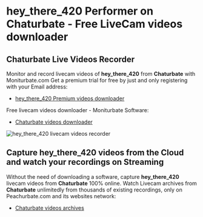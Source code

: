 # hey_there_420 Performer on Chaturbate - Free LiveCam videos downloader

## Chaturbate Live Videos Recorder

Monitor and record livecam videos of **hey_there_420** from **Chaturbate** with Moniturbate.com
Get a premium trial for free by just and only registering with your Email address:
* [hey_there_420 Premium videos downloader](https://moniturbate.com/request-demo-licence-key.html)

Free livecam videos downloader - Moniturbate Software:
* [Chaturbate videos downloader](https://moniturbate.com/moniturbate-download-software.html)

![hey_there_420 livecam videos recorder](https://peachurnet.com/templates/moniturbate-software.png)


## Capture hey_there_420 videos from the Cloud and watch your recordings on Streaming

Without the need of downloading a software, capture **hey_there_420** livecam videos from **Chaturbate** 100% online.
Watch Livecam archives from **Chaturbate** unlimitedly from thousands of existing recordings, only on Peachurbate.com and its websites network:
* [Chaturbate videos archives](https://peachurnet.com/)